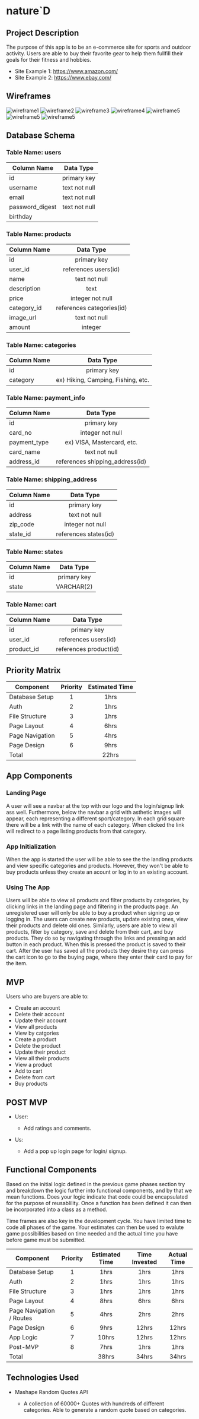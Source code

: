 # nature`D

## Project Description

<!-- Use this section to describe your final project and perhaps any links to relevant sites that help convey the concept and/or functionality. -->

The purpose of this app is to be an e-commerce site for sports and outdoor activity. Users are able to buy their favorite gear to help them fullfill their goals for their fitness and hobbies.

- Site Example 1: https://www.amazon.com/
- Site Example 2: https://www.ebay.com/

## Wireframes

<!-- Include images of your wireframes.  -->
![wireframe1](images/wireframe1.jpg)
![wireframe2](images/Nature'D-Landing-Page.png)
![wireframe3](images/Nature'D-Login-Page.png)
![wireframe4](images/nature'D-Product-Page.png)
![wireframe5](images/Nature'D-Register-Page.png)
![wireframe5](images/Nature'D-Shopping-Cart-Page.png)
![wireframe5](images/Nature'D-Profile-Page.png)

## Database Schema

### Table Name: users
| Column Name | Data Type |
| --- | :---: |
| id | primary key |
| username | text not null |
| email | text not null |
| password_digest | text not null |
| birthday |  |

### Table Name: products
| Column Name | Data Type |
| --- | :---: |
| id | primary key |
| user_id | references users(id) |
| name | text not null |
| description | text |
| price | integer not null |
| category_id | references categories(id) |
| image_url | text not null |
| amount | integer |

### Table Name: categories
| Column Name | Data Type |
| --- | :---: |
| id | primary key |
| category | ex) Hiking, Camping, Fishing, etc. |

### Table Name: payment_info 
| Column Name | Data Type |
| --- | :---: |
| id | primary key |
| card_no | integer not null |
| payment_type | ex) VISA, Mastercard, etc. |
| card_name | text not null |
| address_id | references shipping_address(id) |

### Table Name: shipping_address
| Column Name | Data Type |
| --- | :---: |
| id | primary key |
| address | text not null |
| zip_code | integer not null |
| state_id | references states(id) |

### Table Name: states
| Column Name | Data Type |
| --- | :---: |
| id | primary key |
| state | VARCHAR(2) |

### Table Name: cart
| Column Name | Data Type |
| --- | :---: |
| id | primary key |
| user_id | references users(id) |
| product_id | references product(id) |

## Priority Matrix

<!-- Include a full list of features that have been prioritized based on the `Time and Importance` Matrix.  -->

| Component | Priority | Estimated Time |
| --- | :---: |  :---: |
| Database Setup | 1 | 1hrs|
| Auth | 2 | 1hrs| 
| File Structure | 3 | 1hrs| 
| Page Layout | 4 | 6hrs| 
| Page Navigation | 5 | 4hrs| 
| Page Design | 6 | 9hrs|
| Total |  | 22hrs| 



## App Components

### Landing Page
<!-- What will a user see when they start your app? -->
A user will see a navbar at the top with our logo and the login/signup link ass well. Furthermore, below the navbar a grid with asthetic images will appear, each representing a different sport/category. In each grid square there will be a link with the name of each category. When clicked the link will redirect to a page listing products from that category. 

### App Initialization
<!-- What will a user see when the app is started?  -->
When the app is started the user will be able to see the the landing products and view specific categories and products. However, they won't be able to buy products unless they create an acount or log in to an existing account.

### Using The App
<!-- What will be the flow of the game, what will the user be expected to do and what will the user expect from the game. -->
Users will be able to view all products and filter products by categories, by clicking links in the landing page and filtering in the products page. An unregistered user will only be able to buy a product when signing up or logging in. The users can create new products, update existing ones, view their products and delete old ones. Similarly, users are able to view all products, filter by category, save and delete from their cart, and buy products. They do so by navigating through the links and pressing an add button in each product. When this is pressed the product is saved to their cart. After the user has saved all the products they desire they can press the cart icon to go to the buying page, where they enter their card to pay for the item. 


## MVP 

<!-- Include the full list of features that will be part of your MVP  -->

Users who are buyers are able to:

* Create an account
* Delete their account
* Update their account
* View all products
* View by catgories
* Create a product
* Delete the product
* Update their product
* View all their products
* View a product
* Add to cart
* Delete from cart
* Buy products


## POST MVP

<!-- Include the full list of features that you are considering for POST MVP -->

* User:
    - Add ratings and comments.
    
* Us:
    - Add a pop up login page for login/ signup.



## Functional Components

Based on the initial logic defined in the previous game phases section try and breakdown the logic further into functional components, and by that we mean functions.  Does your logic indicate that code could be encapsulated for the purpose of reusablility.  Once a function has been defined it can then be incorporated into a class as a method. 

Time frames are also key in the development cycle.  You have limited time to code all phases of the game.  Your estimates can then be used to evalute game possibilities based on time needed and the actual time you have before game must be submitted. 

| Component | Priority | Estimated Time | Time Invested | Actual Time |
| --- | :---: |  :---: | :---: | :---: |
| Database Setup | 1 | 1hrs| 1hrs | 1hrs |
| Auth | 2 | 1hrs| 1hrs | 1hrs |
| File Structure | 3 | 1hrs| 1hrs | 1hrs |
| Page Layout | 4 | 8hrs| 6hrs | 6hrs |
| Page Navigation / Routes | 5 | 4hrs| 2hrs | 2hrs |
| Page Design | 6 | 9hrs| 12hrs | 12hrs |
| App Logic | 7 | 10hrs| 12hrs | 12hrs |
| Post-MVP | 8 | 7hrs| 1hrs | 1hrs |
| Total |  | 38hrs| 34hrs | 34hrs |

## Technologies Used

* Mashape Random Quotes API

    - A collection of 60000+ Quotes with hundreds of different categories. Able to generate a random quote based on categories.


